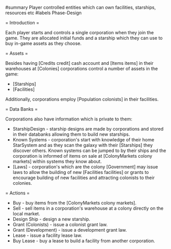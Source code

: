 #summary Player controlled entities which can own facilities, starships, resources etc
#labels Phase-Design

= Introduction =

Each player starts and controls a single corporation when they join the game.  They are allocated initial funds and a starship which they can use to buy in-game assets as they choose.

= Assets =

Besides having [Credits credit] cash account and [Items items] in their warehouses at [Colonies] corporations control a number of assets in the game:

  * [Starships]
  * [Facilities]

Additionally, corporations employ [Population colonists] in their facilities.

= Data Banks =

Corporations also have information which is private to them:
  * StarshipDesign - starship designs are made by corporations and stored in their databanks  allowing them to build new starships.
  * Known Systems - corporation's start with knowledge of their home StarSystem and as they scan the galaxy with their [Starships] they discover others.  Known systems can be jumped to by their ships and the corporation is informed of items on sale at [ColonyMarkets colony markets] within systems they know about.
  * [Laws] - corporation's which are the colony [Government] may issue laws to allow the building of new [Facilities facilities] or grants to encourage building of new facilities and attracting colonists to their colonies.

= Actions =

  * Buy - buy items from the [ColonyMarkets colony markets].
  * Sell - sell items in a corporation's warehouse at a colony directly on the local market.
  * Design Ship - design a new starship.
  * Grant (Colonists) - issue a colonist grant law.
  * Grant (Development) - issue a development grant law.
  * Lease - issue a facility lease law.
  * Buy Lease - buy a lease to build a facility from another corporation.

 
 
 